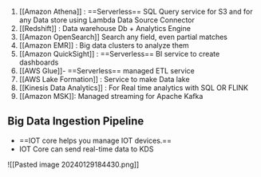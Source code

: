 1. [[Amazon Athena]] : ==Serverless== SQL Query service for S3 and for any Data store using Lambda Data Source Connector
2. [[Redshift]] : Data warehouse Db + Analytics Engine
3. [[Amazon OpenSearch]] Search any field, even partial matches 
4. [[Amazon EMR]] : Big data clusters to analyze them
5. [[Amazon QuickSight]] : ==Serverless== BI service to create dashboards
6. [[AWS Glue]]- ==Serverless== managed ETL service
7. [[AWS Lake Formation]] : Service to make Data lake
8. [[Kinesis Data Analytics]] : For Real time analytics with SQL OR  FLINK
9. [[Amazon MSK]]: Managed streaming for Apache Kafka

## Big Data Ingestion Pipeline 
- ==IOT core helps you manage IOT devices.==
- IOT Core can send real-time data to KDS 

![[Pasted image 20240129184430.png]]